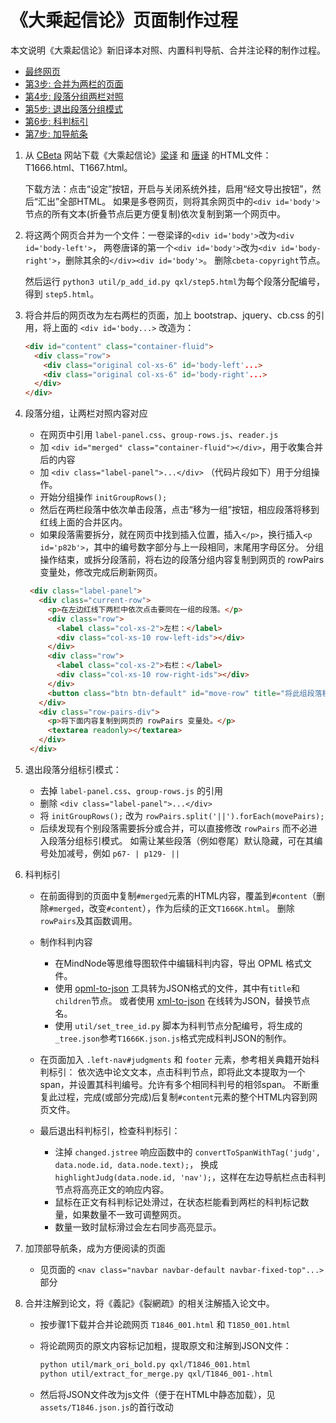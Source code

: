 # 《大乘起信论》页面制作过程

本文说明《大乘起信论》新旧译本对照、内置科判导航、合并注论释的制作过程。

- [最终网页](T1666K.html)
- [第3步: 合并为两栏的页面](step3.html)
- [第4步: 段落分组两栏对照](step4.html)
- [第5步: 退出段落分组模式](step5.html)
- [第6步: 科判标引](step6.html)
- [第7步: 加导航条](step7.html)

1. 从 [CBeta][CB] 网站下载《大乘起信论》[梁译][T1666] 和 [唐译][T1667] 的HTML文件：T1666.html、T1667.html。

   下载方法：点击“设定”按钮，开启与关闭系统外挂，启用“经文导出按钮”，然后“汇出”全部HTML。
   如果是多卷网页，则将其余网页中的`<div id='body'>`节点的所有文本(折叠节点后更方便复制)依次复制到第一个网页中。

2. 将这两个网页合并为一个文件：一卷梁译的`<div id='body'>`改为`<div id='body-left'>`，
   两卷唐译的第一个`<div id='body'>`改为`<div id='body-right'>`，删除其余的`</div><div id='body'>`。
   删除`cbeta-copyright`节点。
   
   然后运行 `python3 util/p_add_id.py qxl/step5.html`为每个段落分配编号，得到 `step5.html`。
   
3. 将合并后的网页改为左右两栏的页面，加上 bootstrap、jquery、cb.css 的引用，将上面的 `<div id='body...>` 改造为：

    ```html
    <div id="content" class="container-fluid">
      <div class="row">
        <div class="original col-xs-6" id='body-left'...>
        <div class="original col-xs-6" id='body-right'...>
      </div>
    </div>
    ```

4. 段落分组，让两栏对照内容对应

   - 在网页中引用 `label-panel.css`、`group-rows.js`、`reader.js`
   - 加 `<div id="merged" class="container-fluid"></div>`，用于收集合并后的内容
   - 加 `<div class="label-panel">...</div>` （代码片段如下）用于分组操作。
   - 开始分组操作 `initGroupRows();`
   - 然后在两栏段落中依次单击段落，点击“移为一组”按钮，相应段落将移到红线上面的合并区内。
   - 如果段落需要拆分，就在网页中找到插入位置，插入`</p>`，换行插入`<p id='p82b'>`，其中的编号数字部分与上一段相同，末尾用字母区分。
     分组操作结束，或拆分段落前，将右边的段落分组内容复制到网页的 rowPairs 变量处，修改完成后刷新网页。

   ```html
    <div class="label-panel">
      <div class="current-row">
        <p>在左边红线下两栏中依次点击要同在一组的段落。</p>
        <div class="row">
          <label class="col-xs-2">左栏：</label>
          <div class="col-xs-10 row-left-ids"></div>
        </div>
        <div class="row">
          <label class="col-xs-2">右栏：</label>
          <div class="col-xs-10 row-right-ids"></div>
        </div>
        <button class="btn btn-default" id="move-row" title="将此组段落移到左上的合并区，成为左右对照的一组">移为一组</button>
      </div>
      <div class="row-pairs-div">
        <p>将下面内容复制到网页的 rowPairs 变量处。</p>
        <textarea readonly></textarea>
      </div>
    </div>
   ```

5. 退出段落分组标引模式：
   - 去掉 `label-panel.css`、`group-rows.js` 的引用
   - 删除 `<div class="label-panel">...</div>`
   - 将 `initGroupRows();` 改为 `rowPairs.split('||').forEach(movePairs);`
   - 后续发现有个别段落需要拆分或合并，可以直接修改 `rowPairs` 而不必进入段落分组标引模式。
     如需让某些段落（例如卷尾）默认隐藏，可在其编号处加减号，例如 `p67- | p129- ||`

6. 科判标引
   - 在前面得到的页面中复制`#merged`元素的HTML内容，覆盖到`#content`（删除`#merged`，改变`#content`），作为后续的正文`T1666K.html`。
     删除`rowPairs`及其函数调用。

   - 制作科判内容
     - 在MindNode等思维导图软件中编辑科判内容，导出 OPML 格式文件。
     - 使用 [opml-to-json][opml-to-json] 工具转为JSON格式的文件，其中有`title`和`children`节点。
       或者使用 [xml-to-json][xml-to-json] 在线转为JSON，替换节点名。
     - 使用 `util/set_tree_id.py` 脚本为科判节点分配编号，将生成的`_tree.json`参考`T1666K.json.js`格式完成科判JSON的制作。

   - 在页面加入 `.left-nav#judgments` 和 `footer` 元素，参考相关典籍开始科判标引：
     依次选中论文文本，点击科判节点，即将此文本提取为一个span，并设置其科判编号。允许有多个相同科判号的相邻span。
     不断重复此过程，完成(或部分完成)后复制`#content`元素的整个HTML内容到网页文件。

   - 最后退出科判标引，检查科判标引：
     - 注掉 `changed.jstree` 响应函数中的 `convertToSpanWithTag('judg', data.node.id, data.node.text);`，
       换成 `highlightJudg(data.node.id, 'nav');`，这样在左边导航栏点击科判节点将高亮正文的响应内容。
     - 鼠标在正文有科判标记处滑过，在状态栏能看到两栏的科判标记数量，如果数量不一致可调整网页。
     - 数量一致时鼠标滑过会左右同步高亮显示。

7. 加顶部导航条，成为方便阅读的页面
   - 见页面的 `<nav class="navbar navbar-default navbar-fixed-top"...>` 部分

8. 合并注解到论文，将《義記》《裂網疏》的相关注解插入论文中。
   - 按步骤1下载并合并论疏网页 `T1846_001.html` 和 `T1850_001.html`
   - 将论疏网页的原文内容标记加粗，提取原文和注解到JSON文件：

     ```sh
     python util/mark_ori_bold.py qxl/T1846_001.html
     python util/extract_for_merge.py qxl/T1846_001-.html
     ```
   - 然后将JSON文件改为js文件（便于在HTML中静态加载），见`assets/T1846.json.js`的首行改动

[CB]: http://cbetaonline.cn
[T1666]: http://cbetaonline.cn/zh/T1666_001
[T1667]: http://cbetaonline.cn/zh/T1667_001
[opml-to-json]: https://github.com/azu/opml-to-json
[xml-to-json]: https://www.convertjson.com/xml-to-json.htm
